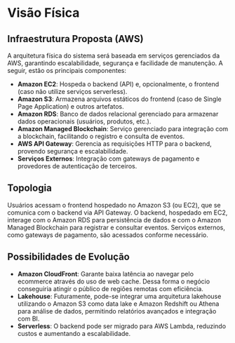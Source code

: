 # Visão Física

## Infraestrutura Proposta (AWS)

A arquitetura física do sistema será baseada em serviços gerenciados da AWS, garantindo escalabilidade, segurança e facilidade de manutenção. A seguir, estão os principais componentes:

- **Amazon EC2**: Hospeda o backend (API) e, opcionalmente, o frontend (caso não utilize serviços serverless).
- **Amazon S3**: Armazena arquivos estáticos do frontend (caso de Single Page Application) e outros artefatos.
- **Amazon RDS**: Banco de dados relacional gerenciado para armazenar dados operacionais (usuários, produtos, etc.).
- **Amazon Managed Blockchain**: Serviço gerenciado para integração com a blockchain, facilitando o registro e consulta de eventos.
- **AWS API Gateway**: Gerencia as requisições HTTP para o backend, provendo segurança e escalabilidade.
- **Serviços Externos**: Integração com gateways de pagamento e provedores de autenticação de terceiros.

## Topologia 

Usuários acessam o frontend hospedado no Amazon S3 (ou EC2), que se comunica com o backend via API Gateway. O backend, hospedado em EC2, interage com o Amazon RDS para persistência de dados e com o Amazon Managed Blockchain para registrar e consultar eventos. Serviços externos, como gateways de pagamento, são acessados conforme necessário.

## Possibilidades de Evolução
- **Amazon CloudFront**: Garante baixa latência ao navegar pelo ecommerce através do uso de web cache. Dessa forma o negócio conseguiria atingir o público de regiões remotas com eficiência.
- **Lakehouse**: Futuramente, pode-se integrar uma arquitetura lakehouse utilizando o Amazon S3 como data lake e Amazon Redshift ou Athena para análise de dados, permitindo relatórios avançados e integração com BI.
- **Serverless**: O backend pode ser migrado para AWS Lambda, reduzindo custos e aumentando a escalabilidade.
